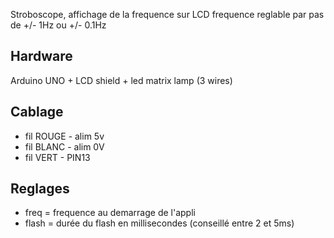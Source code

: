 Stroboscope, affichage de la frequence sur LCD
frequence reglable par pas de +/- 1Hz ou +/- 0.1Hz

## Hardware
Arduino UNO + LCD shield + led matrix lamp (3 wires)


## Cablage
* fil ROUGE - alim 5v
* fil BLANC - alim 0V
* fil VERT - PIN13

## Reglages
* freq = frequence au demarrage de l'appli
* flash = durée du flash en millisecondes (conseillé entre 2 et 5ms)
